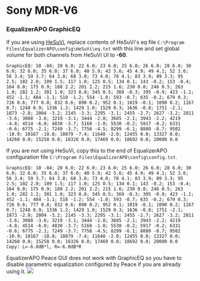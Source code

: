 # Sony MDR-V6
### EqualizerAPO GraphicEQ
If you are using [HeSuVi](https://sourceforge.net/projects/hesuvi/), replace contents of HeSuVi's eq file `C:\Program Files\EqualizerAPO\config\HeSuVi\eq.txt` with this line and set global volume for both channels from HeSuVi UI to **-60**.
```
GraphicEQ: 10 -84; 20 6.0; 22 6.0; 23 6.0; 25 6.0; 26 6.0; 28 6.0; 30 6.0; 32 6.0; 35 6.0; 37 6.0; 40 5.9; 42 5.6; 45 4.9; 49 4.1; 52 3.6; 56 3.4; 59 3.7; 64 3.8; 68 3.8; 73 4.0; 78 4.1; 83 3.9; 89 3.3; 95 2.5; 102 2.0; 109 1.5; 117 1.0; 125 0.5; 134 0.1; 143 -0.2; 153 -0.4; 164 0.0; 175 0.9; 188 2.2; 201 2.2; 215 1.6; 230 0.8; 246 0.5; 263 1.0; 282 1.2; 301 1.0; 323 0.8; 345 0.5; 369 -0.3; 395 -0.9; 423 -1.1; 452 -1.1; 484 -1.1; 518 -1.2; 554 -1.0; 593 -0.7; 635 -0.2; 679 0.3; 726 0.6; 777 0.8; 832 0.6; 890 0.2; 952 0.1; 1019 -0.1; 1090 0.2; 1167 0.7; 1248 0.9; 1336 1.2; 1429 1.0; 1529 0.3; 1636 -0.8; 1751 -2.1; 1873 -2.8; 2004 -3.2; 2145 -3.3; 2295 -3.1; 2455 -2.7; 2627 -3.2; 2811 -3.6; 3008 -3.6; 3219 -3.1; 3444 -2.8; 3685 -2.1; 3943 -2.2; 4219 -4.8; 4514 -6.0; 4830 -3.7; 5168 -1.0; 5530 -0.2; 5917 -0.2; 6331 -0.6; 6775 -2.1; 7249 -3.7; 7756 -4.5; 8299 -6.1; 8880 -8.7; 9502 -10.9; 10167 -10.8; 10879 -7.4; 11640 -2.0; 12455 0.0; 13327 0.0; 14260 0.0; 15258 0.0; 16326 0.0; 17469 0.0; 18692 0.0; 20000 0.0
```
If you are not using HeSuVi, copy this to the end of EqualizerAPO configuration file `C:\Program Files\EqualizerAPO\config\config.txt`.
```
GraphicEQ: 10 -84; 20 6.0; 22 6.0; 23 6.0; 25 6.0; 26 6.0; 28 6.0; 30 6.0; 32 6.0; 35 6.0; 37 6.0; 40 5.9; 42 5.6; 45 4.9; 49 4.1; 52 3.6; 56 3.4; 59 3.7; 64 3.8; 68 3.8; 73 4.0; 78 4.1; 83 3.9; 89 3.3; 95 2.5; 102 2.0; 109 1.5; 117 1.0; 125 0.5; 134 0.1; 143 -0.2; 153 -0.4; 164 0.0; 175 0.9; 188 2.2; 201 2.2; 215 1.6; 230 0.8; 246 0.5; 263 1.0; 282 1.2; 301 1.0; 323 0.8; 345 0.5; 369 -0.3; 395 -0.9; 423 -1.1; 452 -1.1; 484 -1.1; 518 -1.2; 554 -1.0; 593 -0.7; 635 -0.2; 679 0.3; 726 0.6; 777 0.8; 832 0.6; 890 0.2; 952 0.1; 1019 -0.1; 1090 0.2; 1167 0.7; 1248 0.9; 1336 1.2; 1429 1.0; 1529 0.3; 1636 -0.8; 1751 -2.1; 1873 -2.8; 2004 -3.2; 2145 -3.3; 2295 -3.1; 2455 -2.7; 2627 -3.2; 2811 -3.6; 3008 -3.6; 3219 -3.1; 3444 -2.8; 3685 -2.1; 3943 -2.2; 4219 -4.8; 4514 -6.0; 4830 -3.7; 5168 -1.0; 5530 -0.2; 5917 -0.2; 6331 -0.6; 6775 -2.1; 7249 -3.7; 7756 -4.5; 8299 -6.1; 8880 -8.7; 9502 -10.9; 10167 -10.8; 10879 -7.4; 11640 -2.0; 12455 0.0; 13327 0.0; 14260 0.0; 15258 0.0; 16326 0.0; 17469 0.0; 18692 0.0; 20000 0.0
Copy: L=-6.0dB*l, R=-6.0dB*R
```
EqualizerAPO Peace GUI does not work with GraphicEQ so you have to disable parametric equalization configured by Peace if you are already using it.
![](https://raw.githubusercontent.com/jaakkopasanen/AutoEq/master/results/Sonoma%20Model%20One/headphoncecom/onear/Sony%20MDR-V6/Sony%20MDR-V6.png)
